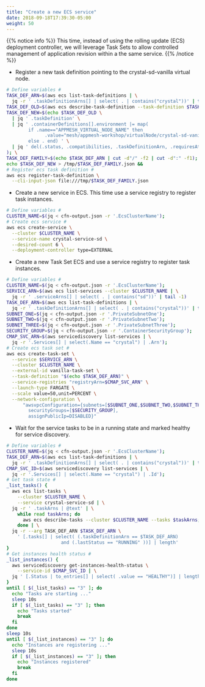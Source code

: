 ```yaml
---
title: "Create a new ECS service"
date: 2018-09-18T17:39:30-05:00
weight: 50
---
```


{{% notice info %}}
This time, instead of using the rolling update (ECS) deployment controller, we will leverage Task Sets to allow controlled management of application revision within a the same service. 
{{% /notice  %}}

<!-- 
In ECS, Service Discovery can only be enabled at service creation time if the deployment controller is of type ECS. Since the crystal-service-lb-blue was created using the default deployment controller, and was not enabled for service discovery at creation time, you will need to create a new version which does indeed leverages ECS's support for service discovery.
-->

* Register a new task definition pointing to the crystal-sd-vanilla virtual node.

```bash
# Define variables #
TASK_DEF_ARN=$(aws ecs list-task-definitions | \
  jq -r ' .taskDefinitionArns[] | select( . | contains("crystal"))' | tail -1)
TASK_DEF_OLD=$(aws ecs describe-task-definition --task-definition $TASK_DEF_ARN);
TASK_DEF_NEW=$(echo $TASK_DEF_OLD \
  | jq ' .taskDefinition' \
  | jq ' .containerDefinitions[].environment |= map(
        if .name=="APPMESH_VIRTUAL_NODE_NAME" then 
              .value="mesh/appmesh-workshop/virtualNode/crystal-sd-vanilla" 
        else . end) ' \
  | jq ' del(.status, .compatibilities, .taskDefinitionArn, .requiresAttributes, .revision, .registeredAt, .registeredBy) '
); \
TASK_DEF_FAMILY=$(echo $TASK_DEF_ARN | cut -d"/" -f2 | cut -d":" -f1);
echo $TASK_DEF_NEW > /tmp/$TASK_DEF_FAMILY.json && 
# Register ecs task definition #
aws ecs register-task-definition \
  --cli-input-json file:///tmp/$TASK_DEF_FAMILY.json
```

* Create a new service in ECS. This time use a service registry to register task instances.

```bash
# Define variables #
CLUSTER_NAME=$(jq < cfn-output.json -r '.EcsClusterName');
# Create ecs service #
aws ecs create-service \
  --cluster $CLUSTER_NAME \
  --service-name crystal-service-sd \
  --desired-count 6 \
  --deployment-controller type=EXTERNAL
```

* Create a new Task Set ECS and use a service registry to register task instances.

```bash
# Define variables #
CLUSTER_NAME=$(jq < cfn-output.json -r '.EcsClusterName');
SERVICE_ARN=$(aws ecs list-services --cluster $CLUSTER_NAME | \
  jq -r ' .serviceArns[] | select( . | contains("sd"))' | tail -1)
TASK_DEF_ARN=$(aws ecs list-task-definitions | \
  jq -r ' .taskDefinitionArns[] | select( . | contains("crystal"))' | tail -1)
SUBNET_ONE=$(jq < cfn-output.json -r '.PrivateSubnetOne');
SUBNET_TWO=$(jq < cfn-output.json -r '.PrivateSubnetTwo');
SUBNET_THREE=$(jq < cfn-output.json -r '.PrivateSubnetThree');
SECURITY_GROUP=$(jq < cfn-output.json -r '.ContainerSecurityGroup');
CMAP_SVC_ARN=$(aws servicediscovery list-services | \
  jq -r '.Services[] | select(.Name == "crystal") | .Arn');
# Create ecs task set #
aws ecs create-task-set \
  --service $SERVICE_ARN \
  --cluster $CLUSTER_NAME \
  --external-id vanilla-task-set \
  --task-definition "$(echo $TASK_DEF_ARN)" \
  --service-registries "registryArn=$CMAP_SVC_ARN" \
  --launch-type FARGATE \
  --scale value=50,unit=PERCENT \
  --network-configuration \
      "awsvpcConfiguration={subnets=[$SUBNET_ONE,$SUBNET_TWO,$SUBNET_THREE],
        securityGroups=[$SECURITY_GROUP],
        assignPublicIp=DISABLED}"
```

* Wait for the service tasks to be in a running state and marked healthy for service discovery.

```bash
# Define variables #
CLUSTER_NAME=$(jq < cfn-output.json -r '.EcsClusterName');
TASK_DEF_ARN=$(aws ecs list-task-definitions | \
  jq -r ' .taskDefinitionArns[] | select( . | contains("crystal"))' | tail -1);
CMAP_SVC_ID=$(aws servicediscovery list-services | \
  jq -r '.Services[] | select(.Name == "crystal") | .Id');
# Get task state #
_list_tasks() {
  aws ecs list-tasks \
    --cluster $CLUSTER_NAME \
    --service crystal-service-sd | \
  jq -r ' .taskArns | @text' | \
    while read taskArns; do 
      aws ecs describe-tasks --cluster $CLUSTER_NAME --tasks $taskArns;
    done | \
  jq -r --arg TASK_DEF_ARN $TASK_DEF_ARN \
    ' [.tasks[] | select( (.taskDefinitionArn == $TASK_DEF_ARN) 
                    and (.lastStatus == "RUNNING" ))] | length'
}
# Get instances health status #
_list_instances() {
  aws servicediscovery get-instances-health-status \
    --service-id $CMAP_SVC_ID | \
  jq ' [.Status | to_entries[] | select( .value == "HEALTHY")] | length'
}
until [ $(_list_tasks) == "3" ]; do
  echo "Tasks are starting ..."
  sleep 10s
  if [ $(_list_tasks) == "3" ]; then
    echo "Tasks started"
    break
  fi
done
sleep 10s
until [ $(_list_instances) == "3" ]; do
  echo "Instances are registering ..."
  sleep 10s
  if [ $(_list_instances) == "3" ]; then
    echo "Instances registered"
    break
  fi
done
```
